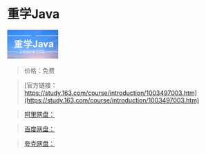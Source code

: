 # 重学Java

![img](../../../assets/study163/free/6632035335931669655.png)

> 价格：免费

> [官方链接：https://study.163.com/course/introduction/1003497003.htm](https://study.163.com/course/introduction/1003497003.htm)

> [阿里网盘：]()

> [百度网盘：]()

> [夸克网盘：]()
